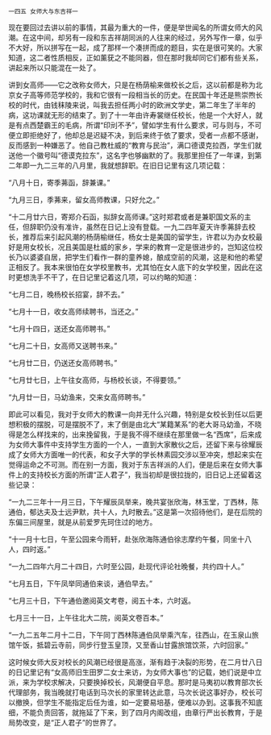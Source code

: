     一四五 女师大与东吉祥一 

   现在要回过去讲以前的事情，其最为重大的一件，便是举世闻名的所谓女师大的风潮。在这中间，却另有一段和东吉祥胡同派的人往来的经过，另外写作一章，似乎不大好，所以拼写在一起，成了那样一个凑拼而成的题目，实在是很可笑的。大家知道，这二者性质相反，正如薰莸之不能同器，但在那时我却同它们都有些关系，讲起来所以只能混在一处了。

   讲到女高师——它之改称女师大，只是在杨荫榆来做校长之后，这以前都是称为北京女子高等师范学校的，我和它很有一段相当长的历史。在民国十年还是熊崇煦长校的时代，由钱秣陵来说，叫我去担任两小时的欧洲文学史，第二年生了半年的病，这功课就无形的结束了。到了十一年由许寿裳继任校长，他是一个大好人，就是有点西楚霸王的毛病，所谓“印刓不予”，譬如学生有什么要求，可与则与，不可便立即拒绝好了，他却总是迟疑不决，到后来终于依了要求，受者一点都不感谢，反而感到一种嫌恶了。他自己教杜威的“教育与民治”，满口德谟克拉西，学生们就送他一个徽号叫“德谟克拉东”，这名字也够幽默的了。我那里担任了一年课，到第二年即一九二三年的八月里，我就想辞职。在旧日记里有这几项记载：

   “八月十日，寄季茀函，辞兼课。”

   “九月三日，季茀来，留女高师教课，只好允之。”

   “十二月廿六日，寄郑介石函，拟辞女高师课。”这时郑君或者是兼职国文系的主任，但辞职仍没有准许，虽然在日记上没有登载。一九二四年夏天许季茀辞去校长，推荐后来引起风潮的杨荫榆继任，杨女士是美国的留学生，许君以为办女校最好是用女校长，况且美国是杜威的家乡，学来的教育一定是很进步的，岂知这位校长乃以婆婆自居，把学生们看作一群的童养媳，酿成空前的风潮，这是和他的希望正相反了。我本来很怕在女学校里教书，尤其怕在女人底下的女学校里，因此在这时更想洗手不干了，在日记里记着这几项，可以约略的知道：

   “七月二日，晚杨校长招宴，辞不去。”

   “七月十一日，收女高师续聘书，当还之。”

   “七月十四日，送还女高师聘书。”

   “七月二十日，女高师又送聘书来。”

   “七月廿二日，仍送还女高师聘书。”

   “七月廿七日，上午往女高师，与杨校长谈，不得要领。”

   “九月廿一日，马幼渔来，交来女高师聘书。”

   即此可以看见，我对于女师大的教课一向并无什么兴趣，特别是女校长到任以后更想积极的摆脱，可是摆脱不了，末了倒是由北大“某籍某系”的老大哥马幼渔，不晓得是怎么样找来的，出来挽留我，于是我不得不继续在那里做一名“西席”，后来成为女师大事件中支持学生方面的一个人，一直到大家散伙之后，还留下来与徐耀辰成了女师大方面唯一的代表，和女子大学的学长林素园交涉以至冲突，想起来实在觉得运命之不可测。而在别一方面，我对于东吉祥派的人们，便是后来在女师大事件上的支持校长方面的所谓“正人君子”，我当初却是很拉拢的，旧日记上还留着这些记录：

   “一九二三年十一月三日，下午耀辰凤举来，晚共宴张欣海，林玉堂，丁西林，陈通伯，郁达夫及士远尹默，共十人，九时散去。”这是第一次招待他们，是在后院的东偏三间屋里，就是从前爱罗先珂住过的地方。

   “十一月十七日，午至公园来今雨轩，赴张欣海陈通伯徐志摩约午餐，同坐十八人，四时返。”

   “一九二四年六月二十四日，六时至公园，赴现代评论社晚餐，共约四十人。”

   “七月五日，下午凤举同通伯来谈，通伯早去。”

   “七月三十日，下午通伯邀阅英文考卷，阅五十本，六时返。

   七月三十一日，上午往北大二院，阅英文卷百本。”

   “一九二五年二月十二日，下午同丁西林陈通伯凤举乘汽车，往西山，在玉泉山旅馆午饭，抵碧云寺前，同步行登玉皇顶，又至香山甘露旅馆饮茶，六时回家。”

   这时候女师大反对校长的风潮已经很是高涨，渐有趋于决裂的形势，在二月廿八日的日记里记有“女高师旧生田罗二女士来访，为女师大事也”的记载，她们说是中立派，来为学校求解决，只要换掉校长，风潮便自平息。那时是马夷初以教育部次长代理部务，我当晚就打电话到马次长的家里转达此意，马次长说这事好办，校长可以撤换，但学生不能指定后任为谁，如一定要易培基，便难以办到。这事我不知底细，不能负责回答，就拖延了下来，到了四月内阁改组，由章行严出长教育，于是局势改变，是“正人君子”的世界了。

